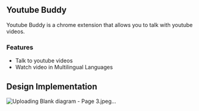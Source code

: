 
## Youtube Buddy

Youtube Buddy is a chrome extension that allows you to talk with youtube videos.

### Features

- Talk to youtube videos
- Watch video in Multilingual Languages
## Design Implementation 



![Uploading Blank diagram - Page 3.jpeg…]()
